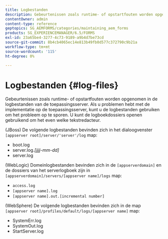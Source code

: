 ```yaml
---
title: Logbestanden
description: Gebeurtenissen zoals runtime- of opstartfouten worden opgenomen in de logbestanden van de toepassingsserver, die kunnen worden geopend met een teksteditor.
contentOwner: admin
content-type: reference
geptopics: SG_AEMFORMS/categories/maintaining_aem_forms
products: SG_EXPERIENCEMANAGER/6.5/FORMS
exl-id: 23a65be4-3277-4c73-9189-a9b4d7be73cd
source-git-commit: 8b4cb4065ec14e813b49fb0d577c372790c9b21a
workflow-type: tm+mt
source-wordcount: '115'
ht-degree: 0%

---
```


# Logbestanden {#log-files}

Gebeurtenissen zoals runtime- of opstartfouten worden opgenomen in de logbestanden van de toepassingsserver. Als u problemen hebt met de implementatie op de toepassingsserver, kunt u de logbestanden gebruiken om het probleem op te sporen. U kunt de logboekdossiers openen gebruikend om het even welke tekstredacteur.

(JBoss) De volgende logbestanden bevinden zich in het dialoogvenster `[appserver root]/server/'server'/log` map:

* boot.log
* server.log.*[jjjj-mm-dd]*
* server.log

(WebLogic) Domeinlogbestanden bevinden zich in de `[appserverdomain]` en de dossiers van het serverlogboek zijn in `[appserverdomain]/servers/[appserver name]/logs` map:

* `access.log`
* `[appserver name].log`
* `[appserver name].out.[incremental number]`

(WebSphere) De volgende logbestanden bevinden zich in de map `[appserver root]/profiles/default/logs/[appserver name]` map:

* SystemErr.log
* SystemOut.log
* StartServer.log
